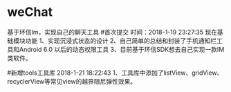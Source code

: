 # weChat
基于环信Im，实现自己的聊天工具
#首次提交 时间：2018-1-19 23:27:35
现在基础模块功能
1、实现沉浸式状态的设计
2、自己简单的总结和封装了手机通知栏工具和Android 6.0 以后的动态权限工具
3、目前基于环信SDK想去自己实现一款IM类软件。

#新增tools工具库 2018-1-21 18:22:43
1、工具库中添加了listView、gridView、recyclerView等常见view的越界阻尼弹性效果。


